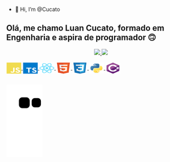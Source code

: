 - 👋 Hi, I’m @Cucato
 ## Olá, me chamo Luan Cucato, formado em Engenharia e aspira de programador 🙃
<div align="center">
  <a href="https://github.com/Cucato">
  <img height="180em" src="https://github-readme-stats.vercel.app/api?username=Cucato&show_icons=true&theme=highcontrastl&include_all_commits=true&count_private=true"/>
  <img height="180em" src="https://github-readme-stats.vercel.app/api/top-langs/?username=Cucato&layout=compact&langs_count=7&theme=highcontrast"/>
</div>
<div style="display: inline_block"><br>
  <img align="center" alt="Cucato-Js" height="30" width="40" src="https://raw.githubusercontent.com/devicons/devicon/master/icons/javascript/javascript-plain.svg">
  <img align="center" alt="Cucato-Ts" height="30" width="40" src="https://raw.githubusercontent.com/devicons/devicon/master/icons/typescript/typescript-plain.svg">
  <img align="center" alt="Cucato-React" height="30" width="40" src="https://raw.githubusercontent.com/devicons/devicon/master/icons/react/react-original.svg">
  <img align="center" alt="Cucato-HTML" height="30" width="40" src="https://raw.githubusercontent.com/devicons/devicon/master/icons/html5/html5-original.svg">
  <img align="center" alt="Cucato-CSS" height="30" width="40" src="https://raw.githubusercontent.com/devicons/devicon/master/icons/css3/css3-original.svg">
  <img align="center" alt="Cucato-Python" height="30" width="40" src="https://raw.githubusercontent.com/devicons/devicon/master/icons/python/python-original.svg">
  <img align="center" alt="Cucato-Csharp" height="30" width="40" src="https://raw.githubusercontent.com/devicons/devicon/master/icons/csharp/csharp-original.svg">
  
  ##
 
<div> 
 
  ![Snake animation](https://github.com/rafaballerini/rafaballerini/blob/output/github-contribution-grid-snake.svg)
 
</div>
